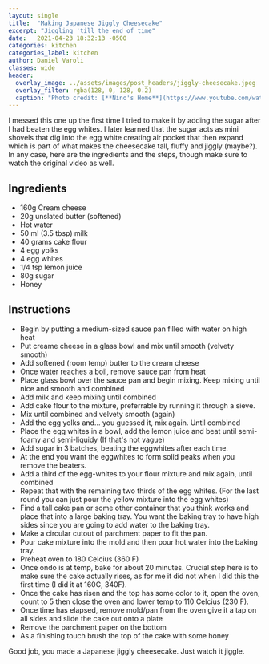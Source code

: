 ```yaml
---
layout: single
title:  "Making Japanese Jiggly Cheesecake"
excerpt: "Jiggling 'till the end of time"
date:   2021-04-23 18:32:13 -0500
categories: kitchen
categories_label: kitchen
author: Daniel Varoli
classes: wide
header:
  overlay_image: ../assets/images/post_headers/jiggly-cheesecake.jpeg
  overlay_filter: rgba(128, 0, 128, 0.2)
  caption: "Photo credit: [**Nino's Home**](https://www.youtube.com/watch?v=0qq2MACXNWk)"
---
```



I messed this one up the first time I tried to make it by adding the sugar after I had beaten the egg whites. I later learned that the sugar acts as mini shovels that dig into the egg white creating air pocket that then expand which is part of what makes the cheesecake tall, fluffy and jiggly (maybe?). In any case, here are the ingredients and the steps, though make sure to watch the original video as well.

## Ingredients 
* 160g Cream cheese
* 20g unslated butter (softened)
* Hot water
* 50 ml (3.5 tbsp) milk
* 40 grams cake flour
* 4 egg yolks
* 4 egg whites
* 1/4 tsp lemon juice
* 80g sugar
* Honey

## Instructions
* Begin by putting a medium-sized sauce pan filled with water on high heat
* Put creame cheese in a glass bowl and mix until smooth (velvety smooth)
* Add softened (room temp) butter to the cream cheese
* Once water reaches a boil, remove sauce pan from heat
* Place glass bowl over the sauce pan and begin mixing. Keep mixing until nice and smooth and combined
* Add milk and keep mixing until combined
* Add cake flour to the mixture, preferrable by running it through a sieve.
* Mix until combined and velvety smooth (again)
* Add the egg yolks and... you guessed it, mix again. Until combined
* Place the egg whites in a bowl, add the lemon juice and beat until semi-foamy and semi-liquidy (If that's not vague)
* Add sugar in 3 batches, beating the eggwhites after each time.
* At the end you want the eggwhites to form solid peaks when you remove the beaters.
* Add a third of the egg-whites to your flour mixture and mix again, until combined
* Repeat that with the remaining two thirds of the egg whites. (For the last round you can just pour the yellow mixture into the egg whites)
* Find a tall cake pan or some other container that you think works and place that into a large baking tray. You want the baking tray to have high sides since you are going to add water to the baking tray.
* Make a circular cutout of parchment paper to fit the pan.
* Pour cake mixture into the mold and then pour hot water into the baking tray.
* Preheat oven to 180 Celcius (360 F)
* Once ondo is at temp, bake for about 20 minutes. Crucial step here is to make sure the cake actually rises, as for me it did not when I did this the first time (I did it at 160C, 340F).
* Once the cake has risen and the top has some color to it, open the oven, count to 5 then close the oven and lower temp to 110 Celcius (230 F).
* Once time has elapsed, remove mold/pan from the oven give it a tap on all sides and slide the cake out onto a plate
* Remove the parchment paper on the bottom
* As a finishing touch brush the top of the cake with some honey

Good job, you made a Japanese jiggly cheesecake. Just watch it jiggle. 